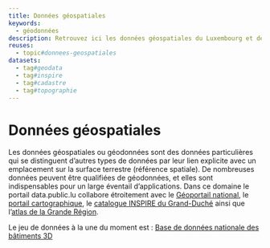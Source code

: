 ```yaml
---
title: Données géospatiales
keywords:
  - géodonnées
description: Retrouvez ici les données géospatiales du Luxembourg et de la Grande-Région
reuses:
  - topic#donnees-geospatiales
datasets:
  - tag#geodata
  - tag#inspire
  - tag#cadastre
  - tag#topographie
---
```

# Données géospatiales

Les données géospatiales ou géodonnées sont des données particulières qui se distinguent d’autres types de données par leur lien explicite avec un emplacement sur la surface terrestre (référence spatiale). De nombreuses données peuvent être qualifiées de géodonnées, et elles sont indispensables pour un large éventail d’applications. Dans ce domaine le portail data.public.lu collabore étroitement avec le [Géoportail national](https://www.geoportail.lu), le [portail cartographique](https://map.geoportail.lu), le [catalogue INSPIRE du Grand-Duché](https://catalog.inspire.geoportail.lu/geonetwork/srv/eng/catalog.search#/home) ainsi que l’[atlas de la Grande Région](https://gr-atlas.uni.lu/atlas/fr/start.html).

Le jeu de données à la une du moment est : [Base de données nationale des bâtiments 3D](https://data.public.lu/fr/datasets/base-de-donnees-nationale-des-batiments-3d/)
